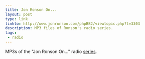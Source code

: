 ```yaml
---
title: Jon Ronson On...
layout: post
type: link
linkto: http://www.jonronson.com/phpBB2/viewtopic.php?t=3303
description: MP3 files of Ronson's radio series.
tags:
 - radio
---
```

MP3s of the "Jon Ronson On..." radio [series][1].

[1]:http://www.bbc.co.uk/radio4/comedy/jonronson_on.shtml